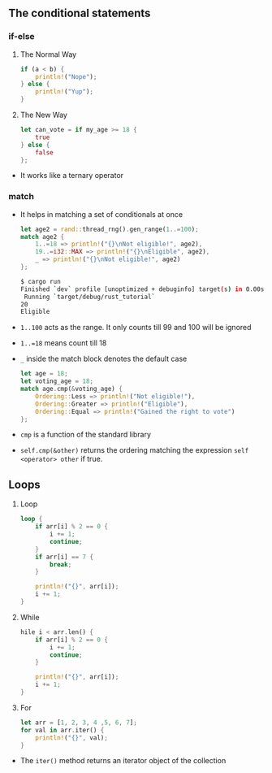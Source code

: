 ## The conditional statements

### if-else

1. The Normal Way
    ```rust
    if (a < b) {
        println!("Nope");
    } else {
        println!("Yup");
    }
    ```

2. The New Way
    ```rust
    let can_vote = if my_age >= 18 {
        true
    } else {
        false
    };
    ```
- It works like a ternary operator

### match

- It helps in matching a set of conditionals at once

    ```rust
    let age2 = rand::thread_rng().gen_range(1..=100);
    match age2 {
        1..=18 => println!("{}\nNot eligible!", age2),
        19..=i32::MAX => println!("{}\nEligible", age2),
        _ => println!("{}\nNot eligible!", age2)
    };
    ```

    ```bash
    $ cargo run
    Finished `dev` profile [unoptimized + debuginfo] target(s) in 0.00s
     Running `target/debug/rust_tutorial`
    20
    Eligible
    ```
- `1..100` acts as the range. It only counts till 99 and 100 will be ignored
- `1..=18` means count till 18
- `_` inside the match block denotes the default case

    ```rust
    let age = 18;
    let voting_age = 18;
    match age.cmp(&voting_age) {
        Ordering::Less => println!("Not eligible!"),
        Ordering::Greater => println!("Eligible"),
        Ordering::Equal => println!("Gained the right to vote")
    };
    ```

- `cmp` is a function of the standard library
- `self.cmp(&other)` returns the ordering matching the expression `self <operator> other` if true.

## Loops

1. Loop
    ```rust
    loop {
        if arr[i] % 2 == 0 {
            i += 1;
            continue;
        }
        if arr[i] == 7 {
            break;
        }

        println!("{}", arr[i]);
        i += 1;
    }
    ```

2. While
    ```rust
    hile i < arr.len() {
        if arr[i] % 2 == 0 {
            i += 1;
            continue;
        }

        println!("{}", arr[i]);
        i += 1;
    }
    ```

3. For
    ```rust
    let arr = [1, 2, 3, 4 ,5, 6, 7];
    for val in arr.iter() {
        println!("{}", val);
    }
    ```
- The `iter()` method returns an iterator object of the collection